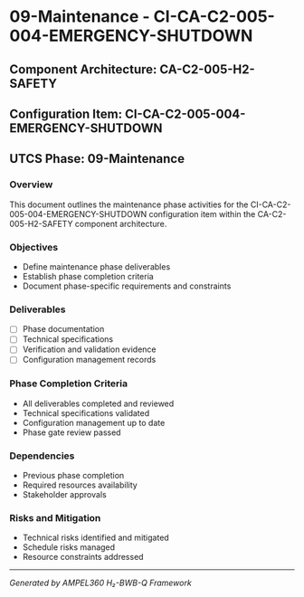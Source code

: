 # 09-Maintenance - CI-CA-C2-005-004-EMERGENCY-SHUTDOWN

## Component Architecture: CA-C2-005-H2-SAFETY
## Configuration Item: CI-CA-C2-005-004-EMERGENCY-SHUTDOWN
## UTCS Phase: 09-Maintenance

### Overview
This document outlines the maintenance phase activities for the CI-CA-C2-005-004-EMERGENCY-SHUTDOWN configuration item within the CA-C2-005-H2-SAFETY component architecture.

### Objectives
- Define maintenance phase deliverables
- Establish phase completion criteria
- Document phase-specific requirements and constraints

### Deliverables
- [ ] Phase documentation
- [ ] Technical specifications
- [ ] Verification and validation evidence
- [ ] Configuration management records

### Phase Completion Criteria
- All deliverables completed and reviewed
- Technical specifications validated
- Configuration management up to date
- Phase gate review passed

### Dependencies
- Previous phase completion
- Required resources availability
- Stakeholder approvals

### Risks and Mitigation
- Technical risks identified and mitigated
- Schedule risks managed
- Resource constraints addressed

---
*Generated by AMPEL360 H₂-BWB-Q Framework*
